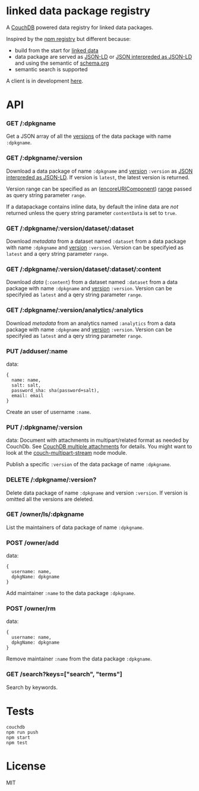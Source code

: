 linked data package registry
============================

A [CouchDB](http://couchdb.apache.org/) powered data registry for
linked data packages.

Inspired by the [npm registry](https://github.com/isaacs/npmjs.org)
but different because:

- build from the start for [linked data](http://en.wikipedia.org/wiki/Linked_data)
- data package are served as [JSON-LD](http://json-ld.org) or [JSON interpreded as JSON-LD](http://json-ld.org/spec/latest/json-ld/#interpreting-json-as-json-ld) and using the semantic of [schema.org](http://schema.org)
- semantic search is supported

A client is in development [here](https://github.com/standard-analytics/ldpm).


API
===

### GET /:dpkgname

Get a JSON array of all the [versions](http://semver.org/) of the data
package with name ```:dpkgname```.


### GET /:dpkgname/:version

Download a data package of name ```:dpkgname``` and
[version](http://semver.org/) ```:version``` as
[JSON interpreded as JSON-LD](http://json-ld.org/spec/latest/json-ld/#interpreting-json-as-json-ld). If
version is ```latest```, the latest version is returned.

Version range can be specified as an
([encoreURIComponent](https://developer.mozilla.org/en-US/docs/Web/JavaScript/Reference/Global_Objects/encodeURIComponent))
[range](https://github.com/isaacs/node-semver#ranges) passed as query string parameter ```range```.

If a datapackage contains inline data, by default the inline data are
_not_ returned unless the query string parameter ```contentData``` is
set to ```true```.


### GET /:dpkgname/:version/dataset/:dataset

Download _metadata_ from a dataset named ```:dataset``` from a data
package with name ```:dpkgname``` and [version](http://semver.org/)
```:version```. Version can be specifyied as ```latest``` and a qery
string parameter ```range```.


### GET /:dpkgname/:version/dataset/:dataset/:content

Download _data_ (```:content```) from a dataset named ```:dataset```
from a data package with name ```:dpkgname``` and
[version](http://semver.org/) ```:version```. Version can be specifyied
as ```latest``` and a qery string parameter ```range```.


### GET /:dpkgname/:version/analytics/:analytics

Download _metadata_ from an analytics named ```:analytics``` from a data
package with name ```:dpkgname``` and [version](http://semver.org/)
```:version```. Version can be specifyied as ```latest``` and a qery
string parameter ```range```.


### PUT /adduser/:name

data:

    {
      name: name,
      salt: salt,
      password_sha: sha(password+salt),
      email: email
    }
    
Create an user of username ```:name```.


### PUT /:dpkgname/:version

data: Document with attachments in multipart/related format as needed
by CouchDb. See
[CouchDB multiple attachments](http://docs.couchdb.org/en/latest/api/document/common.html#creating-multiple-attachments)
for details. You might want to look at the
[couch-multipart-stream](https://github.com/standard-analytics/couch-multipart-stream)
node module.

Publish a specific ```:version``` of the data package of name ```:dpkgname```.


### DELETE /:dpkgname/:version?

Delete data package of name ```:dpkgname``` and version
```:version```. If version is omitted all the versions are deleted.


### GET /owner/ls/:dpkgname

List the maintainers of data package of name ```:dpkgname```.


### POST /owner/add

data:

    {
      username: name,
      dpkgName: dpkgname
    }


Add maintainer ```:name``` to the data package ```:dpkgname```.


### POST /owner/rm

data:

    {
      username: name,
      dpkgName: dpkgname
    }

Remove maintainer ```:name``` from the data package ```:dpkgname```.


### GET /search?keys=["search", "terms"]

Search by keywords.



Tests
=====

    couchdb
    npm run push
    npm start
    npm test


License
=======

MIT

